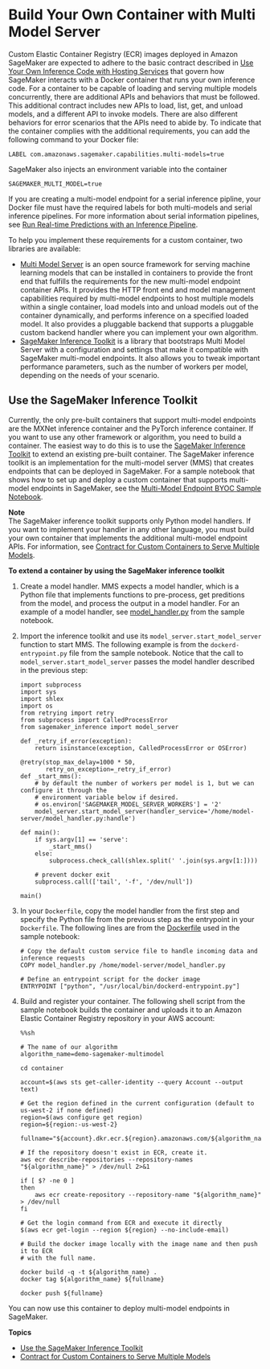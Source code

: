 # Build Your Own Container with Multi Model Server<a name="build-multi-model-build-container"></a>

Custom Elastic Container Registry \(ECR\) images deployed in Amazon SageMaker are expected to adhere to the basic contract described in [Use Your Own Inference Code with Hosting Services](your-algorithms-inference-code.md) that govern how SageMaker interacts with a Docker container that runs your own inference code\. For a container to be capable of loading and serving multiple models concurrently, there are additional APIs and behaviors that must be followed\. This additional contract includes new APIs to load, list, get, and unload models, and a different API to invoke models\. There are also different behaviors for error scenarios that the APIs need to abide by\. To indicate that the container complies with the additional requirements, you can add the following command to your Docker file:

```
LABEL com.amazonaws.sagemaker.capabilities.multi-models=true
```

SageMaker also injects an environment variable into the container

```
SAGEMAKER_MULTI_MODEL=true
```

If you are creating a multi\-model endpoint for a serial inference pipline, your Docker file must have the required labels for both multi\-models and serial inference pipelines\. For more information about serial information pipelines, see [Run Real\-time Predictions with an Inference Pipeline](inference-pipeline-real-time.md)\.

To help you implement these requirements for a custom container, two libraries are available:
+ [Multi Model Server](https://github.com/awslabs/multi-model-server) is an open source framework for serving machine learning models that can be installed in containers to provide the front end that fulfills the requirements for the new multi\-model endpoint container APIs\. It provides the HTTP front end and model management capabilities required by multi\-model endpoints to host multiple models within a single container, load models into and unload models out of the container dynamically, and performs inference on a specified loaded model\. It also provides a pluggable backend that supports a pluggable custom backend handler where you can implement your own algorithm\.
+ [SageMaker Inference Toolkit](https://github.com/aws/sagemaker-inference-toolkit) is a library that bootstraps Multi Model Server with a configuration and settings that make it compatible with SageMaker multi\-model endpoints\. It also allows you to tweak important performance parameters, such as the number of workers per model, depending on the needs of your scenario\. 

## Use the SageMaker Inference Toolkit<a name="multi-model-inference-toolkit"></a>

Currently, the only pre\-built containers that support multi\-model endpoints are the MXNet inference container and the PyTorch inference container\. If you want to use any other framework or algorithm, you need to build a container\. The easiest way to do this is to use the [SageMaker Inference Toolkit](https://github.com/aws/sagemaker-inference-toolkit) to extend an existing pre\-built container\. The SageMaker inference toolkit is an implementation for the multi\-model server \(MMS\) that creates endpoints that can be deployed in SageMaker\. For a sample notebook that shows how to set up and deploy a custom container that supports multi\-model endpoints in SageMaker, see the [Multi\-Model Endpoint BYOC Sample Notebook](https://github.com/awslabs/amazon-sagemaker-examples/tree/master/advanced_functionality/multi_model_bring_your_own)\.

**Note**  
The SageMaker inference toolkit supports only Python model handlers\. If you want to implement your handler in any other language, you must build your own container that implements the additional multi\-model endpoint APIs\. For information, see [Contract for Custom Containers to Serve Multiple Models](mms-container-apis.md)\.

**To extend a container by using the SageMaker inference toolkit**

1. Create a model handler\. MMS expects a model handler, which is a Python file that implements functions to pre\-process, get preditions from the model, and process the output in a model handler\. For an example of a model handler, see [model\_handler\.py](https://github.com/awslabs/amazon-sagemaker-examples/blob/master/advanced_functionality/multi_model_bring_your_own/container/model_handler.py) from the sample notebook\.

1. Import the inference toolkit and use its `model_server.start_model_server` function to start MMS\. The following example is from the `dockerd-entrypoint.py` file from the sample notebook\. Notice that the call to `model_server.start_model_server` passes the model handler described in the previous step:

   ```
   import subprocess
   import sys
   import shlex
   import os
   from retrying import retry
   from subprocess import CalledProcessError
   from sagemaker_inference import model_server
   
   def _retry_if_error(exception):
       return isinstance(exception, CalledProcessError or OSError)
   
   @retry(stop_max_delay=1000 * 50,
          retry_on_exception=_retry_if_error)
   def _start_mms():
       # by default the number of workers per model is 1, but we can configure it through the
       # environment variable below if desired.
       # os.environ['SAGEMAKER_MODEL_SERVER_WORKERS'] = '2'
       model_server.start_model_server(handler_service='/home/model-server/model_handler.py:handle')
   
   def main():
       if sys.argv[1] == 'serve':
           _start_mms()
       else:
           subprocess.check_call(shlex.split(' '.join(sys.argv[1:])))
   
       # prevent docker exit
       subprocess.call(['tail', '-f', '/dev/null'])
       
   main()
   ```

1. In your `Dockerfile`, copy the model handler from the first step and specify the Python file from the previous step as the entrypoint in your `Dockerfile`\. The following lines are from the [Dockerfile](https://github.com/awslabs/amazon-sagemaker-examples/blob/master/advanced_functionality/multi_model_bring_your_own/container/Dockerfile) used in the sample notebook:

   ```
   # Copy the default custom service file to handle incoming data and inference requests
   COPY model_handler.py /home/model-server/model_handler.py
   
   # Define an entrypoint script for the docker image
   ENTRYPOINT ["python", "/usr/local/bin/dockerd-entrypoint.py"]
   ```

1. Build and register your container\. The following shell script from the sample notebook builds the container and uploads it to an Amazon Elastic Container Registry repository in your AWS account:

   ```
   %%sh
   
   # The name of our algorithm
   algorithm_name=demo-sagemaker-multimodel
   
   cd container
   
   account=$(aws sts get-caller-identity --query Account --output text)
   
   # Get the region defined in the current configuration (default to us-west-2 if none defined)
   region=$(aws configure get region)
   region=${region:-us-west-2}
   
   fullname="${account}.dkr.ecr.${region}.amazonaws.com/${algorithm_name}:latest"
   
   # If the repository doesn't exist in ECR, create it.
   aws ecr describe-repositories --repository-names "${algorithm_name}" > /dev/null 2>&1
   
   if [ $? -ne 0 ]
   then
       aws ecr create-repository --repository-name "${algorithm_name}" > /dev/null
   fi
   
   # Get the login command from ECR and execute it directly
   $(aws ecr get-login --region ${region} --no-include-email)
   
   # Build the docker image locally with the image name and then push it to ECR
   # with the full name.
   
   docker build -q -t ${algorithm_name} .
   docker tag ${algorithm_name} ${fullname}
   
   docker push ${fullname}
   ```

You can now use this container to deploy multi\-model endpoints in SageMaker\.

**Topics**
+ [Use the SageMaker Inference Toolkit](#multi-model-inference-toolkit)
+ [Contract for Custom Containers to Serve Multiple Models](mms-container-apis.md)